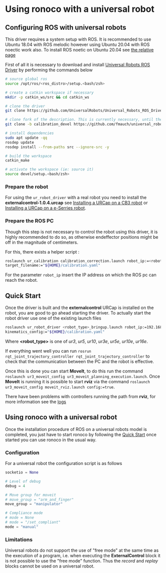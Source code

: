 # Using ronoco with a universal robot

## Configuring ROS with universal robots

This driver requires a system setup with ROS. It is recommended to use Ubuntu 18.04 with ROS melodic however using
Ubuntu 20.04 with ROS noectic work also. To install ROS noetic on Ubuntu 20.04 see [the relative page](installation.md)

First of all it is necessary to download and install
[Universal Robots ROS Driver](https://github.com/UniversalRobots/Universal_Robots_ROS_Driver) by performing the commands
below

```bash
# source global ros
source /opt/ros/<ros_distro>/setup.<bash/zsh>

# create a catkin workspace if necessary
mkdir -p catkin_ws/src && cd catkin_ws

# clone the driver
git clone https://github.com/UniversalRobots/Universal_Robots_ROS_Driver.git src/Universal_Robots_ROS_Driver

# clone fork of the description. This is currently necessary, until the changes are merged upstream.
git clone -b calibration_devel https://github.com/fmauch/universal_robot.git src/fmauch_universal_robot

# install dependencies
sudo apt update -qq
rosdep update
rosdep install --from-paths src --ignore-src -y

# build the workspace
catkin_make

# activate the workspace (ie: source it)
source devel/setup.<bash/zsh>
```

### Prepare the robot

For using the `ur_robot_driver` with a real robot you need to install the **externalcontrol-1.0.4.urcap** see
[Installing
a URCap on a CB3 robot](https://github.com/UniversalRobots/Universal_Robots_ROS_Driver/blob/master/ur_robot_driver/doc/install_urcap_cb3.md)
or
[Installing a URCap on a e-Serries robot](https://github.com/UniversalRobots/Universal_Robots_ROS_Driver/blob/master/ur_robot_driver/doc/install_urcap_cb3.md).

### Prepare the ROS PC

Though this step is not necessary to control the robot using this driver, it is highly recommended to do so, as otherwise endeffector positions might be off in the magnitude of centimeters.

For this, there exists a helper script :

```bash
roslaunch ur_calibration calibration_correction.launch robot_ip:=<robot_ip> \
target_filename:="${HOME}/calibration.yaml"
```

For the parameter `robot_ip` insert the IP address on which the ROS pc can reach the robot.

## Quick Start

Once the driver is built and the **externalcontrol** URCap is installed on the robot, you are good to go ahead starting the driver. To actually start the robot driver use one of the existing launch files

```bash
roslaunch ur_robot_driver <robot_type>_bringup.launch robot_ip:=192.168.56.101 \ 
kinematics_config:="${HOME}/calibration.yaml"
```

Where **<robot_type>** is one of *ur3*, *ur5*, *ur10*, *ur3e*, *ur5e*, *ur10e*, *ur16e*.

If everything went well you can run `rosrun rqt_joint_trajectory_controller rqt_joint_trajectory_controller` to check that the communication between the PC and the robot is effective.

Once this is done you can start **MoveIt**, to do this run the command `roslaunch ur3_moveit_config ur3_moveit_planning_execution.launch`. Once **MoveIt** is running it is possible to start **rviz** via the command `roslaunch ur3_moveit_config moveit_rviz.launch config:=true`.

There have been problems with controllers running the path from **rviz**, for more information see the [logs](log.log)

## Using ronoco with a universal robot

Once the installation procedure of ROS on a universal robots model is completed, you just have to start ronoco by following the [Quick Start](quick-start.md) once started you can use ronoco in the usual way.

### Configuration

For a universal robot the configuration script is as follows

```python
socketio = None

# Level of debug
debug = 4

# Move group for moveit
# move_group = "arm_and_finger"
move_group = "manipulator"

# Compliance mode
# mode = None
# mode = "/set_compliant"
mode = "manual"
```

### Limitations

Universal robots do not support the use of "free mode" at the same time as the execution of a program, i.e. when executing the **ExternalControl** block it is not possible to use the "free mode" function. Thus the *record* and *replay* blocks cannot be used on a universal robot.